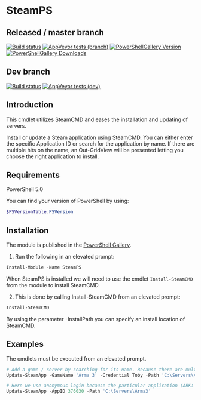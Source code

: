﻿# SteamPS

## Released / master branch

[![Build status](https://img.shields.io/appveyor/ci/hjorslev/SteamPS.svg?style=for-the-badge&logo=appveyor)](https://ci.appveyor.com/project/hjorslev/steamps)
[![AppVeyor tests (branch)](https://img.shields.io/appveyor/tests/hjorslev/SteamPS.svg?style=for-the-badge&logo=appveyor)](https://ci.appveyor.com/project/hjorslev/steamps/build/tests)
[![PowerShellGallery Version](https://img.shields.io/powershellgallery/v/SteamPS.svg?style=for-the-badge)](https://www.powershellgallery.com/packages/SteamPS)
[![PowerShellGallery Downloads](https://img.shields.io/powershellgallery/dt/SteamPS.svg?style=for-the-badge)](https://www.powershellgallery.com/packages/SteamPS)

## Dev branch

[![Build status](https://img.shields.io/appveyor/ci/hjorslev/SteamPS/dev.svg?style=for-the-badge&logo=appveyor)](https://ci.appveyor.com/project/hjorslev/steamps)
[![AppVeyor tests (dev)](https://img.shields.io/appveyor/tests/hjorslev/SteamPS/dev.svg?style=for-the-badge&logo=appveyor)](https://ci.appveyor.com/project/hjorslev/steamps/build/tests)

## Introduction

This cmdlet utilizes SteamCMD and eases the installation and updating of servers.

Install or update a Steam application using SteamCMD.
You can either enter the specific Application ID or search for the application
by name. If there are multiple hits on the name, an Out-GridView will be presented
letting you choose the right application to install.

## Requirements

PowerShell 5.0

You can find your version of PowerShell by using:

```powershell
$PSVersionTable.PSVersion
```

## Installation

The module is published in the [PowerShell Gallery](https://www.powershellgallery.com/packages/SteamPS).

1. Run the following in an elevated prompt:

```powershell
Install-Module -Name SteamPS
```

When SteamPS is installed we will need to use the cmdlet `Install-SteamCMD` from
the module to install SteamCMD.

2. This is done by calling Install-SteamCMD from an elevated prompt:

```powershell
Install-SteamCMD
```

By using the parameter -InstallPath you can specify an install location of SteamCMD.

## Examples

The cmdlets must be executed from an elevated prompt.

```powershell
# Add a game / server by searching for its name. Because there are multiple hits when searching for Arma 3, the user will be promoted to select the right application.
Update-SteamApp -GameName 'Arma 3' -Credential Toby -Path 'C:\Servers\Arma3'

# Here we use anonymous login because the particular application (ARK: Survival Evolved Dedicated Server) doesn't require login.
Update-SteamApp -AppID 376030 -Path 'C:\Servers\Arma3'
```
